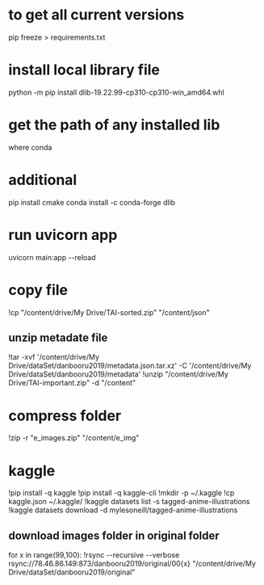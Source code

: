 
# to get all current versions
pip freeze > requirements.txt 

# install local library file
python -m pip install dlib-19.22.99-cp310-cp310-win_amd64.whl 

# get the path of any installed lib
where conda

# additional
pip install cmake
conda install -c conda-forge dlib

# run uvicorn app
uvicorn main:app --reload

# copy file
!cp "/content/drive/My Drive/TAI-sorted.zip"  "/content/json"

## unzip metadate file
!tar -xvf  '/content/drive/My Drive/dataSet/danbooru2019/metadata.json.tar.xz' -C '/content/drive/My Drive/dataSet/danbooru2019/metadata'
!unzip "/content/drive/My Drive/TAI-important.zip" -d "/content"

# compress folder
!zip -r "e_images.zip" "/content/e_img" 

# kaggle
!pip install -q kaggle
!pip install -q kaggle-cli
!mkdir -p ~/.kaggle
!cp kaggle.json ~/.kaggle/
!kaggle datasets list -s tagged-anime-illustrations
!kaggle datasets download -d mylesoneill/tagged-anime-illustrations

## download images folder in original folder
for x in range(99,100):
  !rsync --recursive --verbose rsync://78.46.86.149:873/danbooru2019/original/00{x} "/content/drive/My Drive/dataSet/danbooru2019/original"
  



